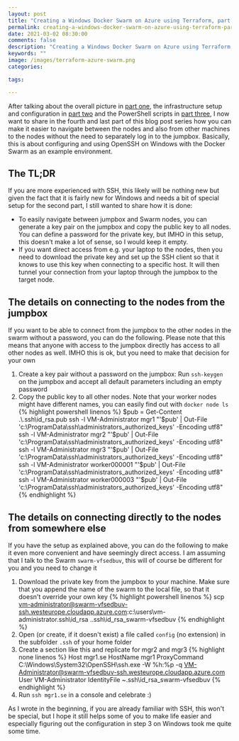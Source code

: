 ```yaml
---
layout: post
title: "Creating a Windows Docker Swarm on Azure using Terraform, part IV: Easily navigate the nodes with SSH"
permalink: creating-a-windows-docker-swarm-on-azure-using-terraform-part-iv
date: 2021-03-02 08:30:00
comments: false
description: "Creating a Windows Docker Swarm on Azure using Terraform, part IV: Easily navigate the nodes with SSH"
keywords: ""
image: /images/terraform-azure-swarm.png
categories:

tags:

---
```


After talking about the overall picture in [part one][one], the infrastructure setup and configuration in [part two][two] and the PowerShell scripts in [part three][three], I now want to share in the fourth and last part of this blog post series how you can make it easier to navigate between the nodes and also from other machines to the nodes without the need to separately log in to the jumpbox. Basically, this is about configuring and using OpenSSH on Windows with the Docker Swarm as an example environment.

## The TL;DR
If you are more experienced with SSH, this likely will be nothing new but given the fact that it is fairly new for Windows and needs a bit of special setup for the second part, I still wanted to share how it is done:

- To easily navigate between jumpbox and Swarm nodes, you can generate a key pair on the jumpbox and copy the public key to all nodes. You can define a password for the private key, but IMHO in this setup, this doesn't make a lot of sense, so I would keep it empty.
- If you want direct access from e.g. your laptop to the nodes, then you need to download the private key and set up the SSH client so that it knows to use this key when connecting to a specific host. It will then tunnel your connection from your laptop through the jumpbox to the target node.

## The details on connecting to the nodes from the jumpbox
If you want to be able to connect from the jumpbox to the other nodes in the swarm without a password, you can do the following. Please note that this means that anyone with access to the jumpbox directly has access to all other nodes as well. IMHO this is ok, but you need to make that decision for your own
 
1. Create a key pair without a password on the jumpbox: Run `ssh-keygen` on the jumpbox and accept all default parameters including an empty password
1. Copy the public key to all other nodes. Note that your worker nodes might have different names, you can easily find out with `docker node ls`
{% highlight powershell linenos %}
$pub = Get-Content .\.ssh\id_rsa.pub
ssh -l VM-Administrator mgr1 "'$pub' | Out-File 'c:\ProgramData\ssh\administrators_authorized_keys' -Encoding utf8"
ssh -l VM-Administrator mgr2 "'$pub' | Out-File 'c:\ProgramData\ssh\administrators_authorized_keys' -Encoding utf8"
ssh -l VM-Administrator mgr3 "'$pub' | Out-File 'c:\ProgramData\ssh\administrators_authorized_keys' -Encoding utf8"
ssh -l VM-Administrator worker000001 "'$pub' | Out-File 'c:\ProgramData\ssh\administrators_authorized_keys' -Encoding utf8"
ssh -l VM-Administrator worker000003 "'$pub' | Out-File 'c:\ProgramData\ssh\administrators_authorized_keys' -Encoding utf8"
{% endhighlight %}

## The details on connecting directly to the nodes from somewhere else
If you have the setup as explained above, you can do the following to make it even more convenient and have seemingly direct access. I am assuming that I talk to the Swarm `swarm-vfsedbuv`, this will of course be different for you and you need to change it
 
1. Download the private key from the jumpbox to your machine. Make sure that you append the name of the swarm to the local file, so that it doesn't override your own key
{% highlight powershell linenos %}
scp vm-administrator@swarm-vfsedbuv-ssh.westeurope.cloudapp.azure.com:c:\users\vm-administrator\.ssh\id_rsa .\.ssh\id_rsa_swarm-vfsedbuv
{% endhighlight %}
1. Open (or create, if it doesn't exist) a file called `config` (no extension) in the subfolder `.ssh` of your home folder
1. Create a section like this and replicate for mgr2 and mgr3
{% highlight none linenos %}
Host mgr1.se
  HostName mgr1
  ProxyCommand C:\Windows\System32\OpenSSH\ssh.exe -W %h:%p -q VM-Administrator@swarm-vfsedbuv-ssh.westeurope.cloudapp.azure.com
  User VM-Administrator
  IdentityFile ~\.ssh\id_rsa_swarm-vfsedbuv
{% endhighlight %}
1. Run `ssh mgr1.se` in a console and celebrate :)

As I wrote in the beginning, if you are already familiar with SSH, this won't be special, but I hope it still helps some of you to make life easier and especially figuring out the configuration in step 3 on Windows took me quite some time.

[one]: https://tobiasfenster.io/creating-a-docker-swarm-on-azure-using-terraform-part-i
[two]: https://tobiasfenster.io/creating-a-docker-swarm-on-azure-using-terraform-part-ii
[three]: https://tobiasfenster.io/creating-a-docker-swarm-on-azure-using-terraform-part-iii